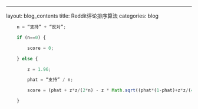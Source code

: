 ---
layout: blog_contents
title: Reddit评论排序算法
categories: blog

```javascript    
    n = “支持” + “反对”;

    if (n==0) {

        score = 0;

    } else {

        z = 1.96;

        phat = “支持” / n;

        score = (phat + z*z/(2*n) - z * Math.sqrt((phat*(1-phat)+z*z/(4*n))/n))/(1+z*z/n);

    }
```